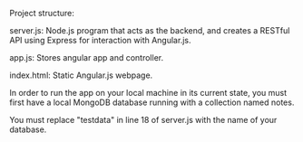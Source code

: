 Project structure:

server.js: Node.js program that acts as the backend, and creates a RESTful API using Express for interaction with Angular.js.

app.js: Stores angular app and controller.

index.html: Static Angular.js webpage.



In order to run the app on your local machine in its current state, you must first have a local MongoDB database running with a collection named notes.

You must replace "testdata" in line 18 of server.js with the name of your database.